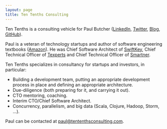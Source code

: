 ```yaml
---
layout: page
title: Ten Tenths Consulting
---
```

Ten Tenths is a consulting vehicle for Paul Butcher ([LinkedIn](http://uk.linkedin.com/in/paulbutcher/), [Twitter](https://twitter.com/paulrabutcher), [Blog](http://paulbutcher.com), [GitHub](https://github.com/paulbutcher)).

Paul is a veteran of technology startups and author of software engineering textbooks ([Amazon](http://amazon.com/author/paulbutcher)). He was Chief Software Architect of [SwiftKey](http://swiftkey.net), Chief Technical Officer of [Texperts](http://en.wikipedia.org/wiki/Texperts) and Chief Technical Officer of [Smartner](http://www.theregister.co.uk/2005/04/11/seven_smartner/).

Ten Tenths specializes in consultancy for startups and investors, in particular:

* Building a development team, putting an appropriate development process in place and defining an appropriate architecture.
* Due-diligence (both preparing for it, and carrying it out).
* CTO mentoring, coaching.
* Interim CTO/Chief Software Architect.
* Concurrency, parallelism, and big data (Scala, Clojure, Hadoop, Storm, …).

Paul can be contacted at [paul@tententhsconsulting.com](mailto:paul@tententhsconsulting.com).
